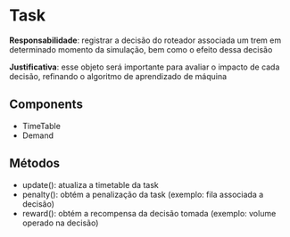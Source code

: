 # Task

**Responsabilidade**: registrar a decisão do roteador associada um trem em determinado momento da simulação, bem como o efeito dessa decisão

**Justificativa**: esse objeto será importante para avaliar o impacto de cada decisão, refinando o algoritmo de aprendizado de máquina

## Components

* TimeTable
* Demand

## Métodos

* update(): atualiza a timetable da task
* penalty(): obtém a penalização da task (exemplo: fila associada a decisão)
* reward(): obtém a recompensa da decisão tomada (exemplo: volume operado na decisão)
